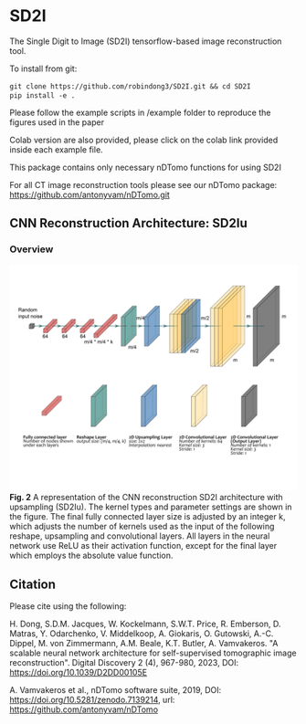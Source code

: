 # SD2I
The Single Digit to Image (SD2I) tensorflow-based image reconstruction tool.

To install from git:

```
git clone https://github.com/robindong3/SD2I.git && cd SD2I
pip install -e .
```

Please follow the example scripts in /example folder to reproduce the figures used in the paper

Colab version are also provided, please click on the colab link provided inside each example file.

This package contains only necessary nDTomo functions for using SD2I

For all CT image reconstruction tools please see our nDTomo package: https://github.com/antonyvam/nDTomo.git

## CNN Reconstruction Architecture: SD2Iu

### Overview
![SD2Iu](./images/Figure2.png)
**Fig. 2** A representation of the CNN reconstruction SD2I architecture with upsampling (SD2Iu). The kernel types and parameter settings are shown in the figure. The final fully connected layer size is adjusted by an integer k, which adjusts the number of kernels used as the input of the following reshape, upsampling and convolutional layers. All layers in the neural network use ReLU as their activation function, except for the final layer which employs the absolute value function.


Citation
--------
Please cite using the following:

H. Dong, S.D.M. Jacques, W. Kockelmann, S.W.T. Price, R. Emberson, D. Matras, Y. Odarchenko, V. Middelkoop, A. Giokaris, O. Gutowski, A.-C. Dippel, M. von Zimmermann, A.M. Beale, K.T. Butler, A. Vamvakeros. "A scalable neural network architecture for self-supervised tomographic image reconstruction". Digital Discovery 2 (4), 967-980, 2023, DOI: https://doi.org/10.1039/D2DD00105E

A. Vamvakeros et al., nDTomo software suite, 2019, DOI: https://doi.org/10.5281/zenodo.7139214, url: https://github.com/antonyvam/nDTomo
